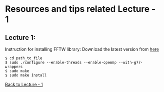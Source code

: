 # Resources and tips related Lecture - 1

## Lecture 1: 
Instruction for installing FFTW library:
Download the latest version from [here](http://www.fftw.org/download.html)
```console
$ cd path_to_file
$ sudo ./configure --enable-threads --enable-openmp --with-g77-wrappers
$ sudo make
$ sudo make install
```
[Back to Lecture - 1](../fluid_teaching#lecture-1)
